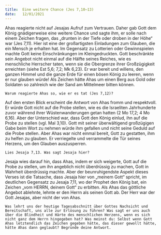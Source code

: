 ```yaml
---
title:  Eine weitere Chance (Jes 7,10–13)
date:   12/01/2021
---
```


Ahas reagierte nicht auf Jesajas Aufruf zum Vertrauen. Daher gab Gott dem König gnädigerweise eine weitere Chance und sagte ihm, er solle nach einem Zeichen fragen, das „drunten in der Tiefe oder droben in der Höhe“ war (Jes 7,11). Hier ist eine der großartigsten Einladungen zum Glauben, die ein Mensch je erhalten hat. Im Gegensatz zu Lotterien oder Gewinnspielen machte Gott keine Einschränkungen im Kleingedruckten. Gott beschränkte sein Angebot nicht einmal auf die Hälfte seines Reiches, wie es menschliche Herrscher taten, wenn sie die Obergrenze ihrer Großzügigkeit erreichten (siehe Est 5,6; 7,2; Mk 6,23). Er war bereit und willens, den ganzen Himmel und die ganze Erde für einen bösen König zu leeren, wenn er nur glauben würde! Als Zeichen hätte Ahas um einen Berg aus Gold oder Soldaten so zahlreich wie der Sand am Mittelmeer bitten können.

`Warum reagierte Ahas so, wie er es tat (Jes 7,12)?`

Auf den ersten Blick erscheint die Antwort von Ahas fromm und respektvoll. Er würde Gott nicht auf die Probe stellen, wie es die Israeliten Jahrhunderte zuvor während ihrer Wüstenwanderungen getan hatten (2 Mo 17,2; 4 Mo 6,16). Aber der Unterschied war, dass Gott den König einlud, ihn auf die Probe zu stellen (vgl. Mal 3,10). Gott mit seiner überwältigend großzügigen Gabe beim Wort zu nehmen würde ihm gefallen und nicht seine Geduld auf die Probe stellen. Aber Ahas war nicht einmal bereit, Gott zu gestatten, ihm zu helfen zu glauben. Er verriegelte und verrammelte die Tür seines Herzens, um den Glauben auszusperren.

`Lies Jesaja 7,13. Was sagt Jesaja hier?`

Jesaja wies darauf hin, dass Ahas, indem er sich weigerte, Gott auf die Probe zu stellen, um ihn angeblich nicht überdrüssig zu machen, Gott in Wahrheit überdrüssig machte. Aber der beunruhigendste Aspekt dieses Verses ist die Tatsache, dass Jesaja hier von „meinem Gott“ spricht, im deutlichen Gegensatz zu Jesaja 7,11, wo der Prophet den König bat, ein Zeichen „vom HERRN, deinem Gott“ zu erbitten. Als Ahas das göttliche Angebot ablehnte, lehnte er den Herrn als seinen Gott ab. Der Herr war der Gott Jesajas, aber nicht der von Ahas.

`Was lehrt uns der heutige Tagesabschnitt über Gottes Nachsicht und Bereitschaft, uns alle zur Erlösung zu führen? Was sagt er uns auch über die Blindheit und Härte des menschlichen Herzens, wenn es sich nicht ganz dem Herrn hingegeben hat? Was meinst du: Selbst wenn Gott Ahas letztendlich das Zeichen gegeben hätte, das dieser gewollt hätte, hätte Ahas dann geglaubt? Begründe deine Antwort.`